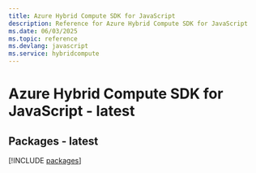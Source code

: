 ```yaml
---
title: Azure Hybrid Compute SDK for JavaScript
description: Reference for Azure Hybrid Compute SDK for JavaScript
ms.date: 06/03/2025
ms.topic: reference
ms.devlang: javascript
ms.service: hybridcompute
---
```

# Azure Hybrid Compute SDK for JavaScript - latest
## Packages - latest
[!INCLUDE [packages](hybrid-compute-index.md)]